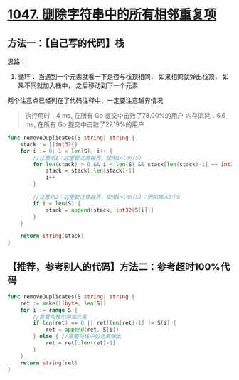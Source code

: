 # [1047. 删除字符串中的所有相邻重复项](https://leetcode-cn.com/problems/remove-all-adjacent-duplicates-in-string/)

## 方法一：【自己写的代码】栈


思路：
1. 循环：
   当遇到一个元素就看一下是否与栈顶相同，
         如果相同就弹出栈顶，
         如果不同就加入栈中，
   之后移动到下一个元素

两个注意点已经列在了代码注释中，一定要注意越界情况

> 执行用时：4 ms, 在所有 Go 提交中击败了78.00%的用户
> 		内存消耗：6.6 ms, 在所有 Go 提交中击败了27.19%的用户


```go
func removeDuplicates(S string) string {
	stack := []int32{}
	for i := 0; i < len(S); i++ {
		//注意点1：这里要注意越界，使用i<len(S)
		for len(stack) > 0 && i < len(S) && stack[len(stack)-1] == int32(S[i]) {
			stack = stack[:len(stack)-1]
			i++
		}

		//注意点2：这里要注意越界，使用i<len(S)：例如输入6个a
		if i < len(S) {
			stack = append(stack, int32(S[i]))
		}
	}

	return string(stack)
}

```

## 【推荐，参考别人的代码】方法二：参考超时100%代码

```go
func removeDuplicates(S string) string {
	ret := make([]byte, len(S))
	for i := range S {
		//需要向栈中添加元素
		if len(ret) == 0 || ret[len(ret)-1] != S[i] {
			ret = append(ret, S[i])
		} else { //需要将栈中的元素弹出
			ret = ret[:len(ret)-1]
		}
	}
	return string(ret)
}

```

